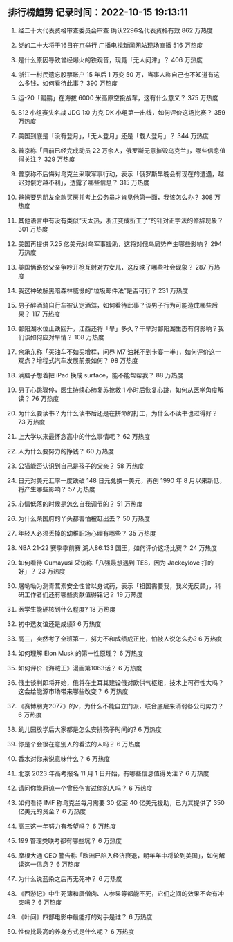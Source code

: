 
## 排行榜趋势 记录时间：2022-10-15 19:13:11
  
  1. 经二十大代表资格审查委员会审查 确认2296名代表资格有效 862 万热度
    
  2. 党的二十大将于16日在京举行 广播电视新闻网站现场直播 516 万热度
    
  3. 是什么原因导致曾经爆火的铁观音，现竟「无人问津」？ 406 万热度
    
  4. 浙江一村民遗忘股票账户 15 年后 1 万变 50 万，当事人称自己也不知道有这么多钱，如何看待此事？ 390 万热度
    
  5. 运-20「鲲鹏」在海拔 6000 米高原空投战车，这有什么意义？ 375 万热度
    
  6. S12 小组赛头名战 JDG 1:0 力克 DK 小组第一出线，如何评价这场比赛？ 359 万热度
    
  7. 美国到底是「没有登月」，「无人登月」还是「载人登月」？ 344 万热度
    
  8. 普京称「目前已经完成动员 22 万余人，俄罗斯无意摧毁乌克兰」，哪些信息值得关注？ 329 万热度
    
  9. 普京称不后悔对乌克兰采取军事行动，表示「俄罗斯早晚会有现在的遭遇，越迟对俄方越不利」，透露了哪些信息？ 315 万热度
    
  10. 爸妈要男朋友全款买房并考上公务员才肯见他第一面，我该怎么办？ 308 万热度
    
  11. 其他语言中有没有类似“天太热，浙江变成折工了”的针对正字法的修辞现象？ 301 万热度
    
  12. 美国再提供 7.25 亿美元对乌军事援助，这将对俄乌局势产生哪些影响？ 294 万热度
    
  13. 美国俩路怒父亲争吵开枪互射对方女儿，这反映了哪些社会现象？ 287 万热度
    
  14. 我这种破解黑暗森林威慑的“垃圾邮件法”是否可行？ 231 万热度
    
  15. 男子醉酒骑自行车被认定酒驾，如何看待此事？该男子行为可能造成哪些后果？ 117 万热度
    
  16. 鄱阳湖水位止跌回升，江西还将「旱」多久？干旱对鄱阳湖生态有何影响？我们该如何应对旱情？ 108 万热度
    
  17. 余承东称「买油车不如买增程，问界 M7 油耗不到卡宴一半」，如何评价这一观点？增程式汽车发展前景如何？ 98 万热度
    
  18. 满脑子想着把 iPad 换成 surface，能不能帮帮我？ 88 万热度
    
  19. 男子心跳骤停，医生持续心肺复苏抢救 1 小时后恢复心跳，如何从医学角度解读？ 76 万热度
    
  20. 为什么要读书？为什么读书后还是在拼命的打工，为什么不读书也过得好？ 73 万热度
    
  21. 上大学以来最怀念高中的什么事情呢？ 62 万热度
    
  22. 人为什么要努力的挣钱？ 60 万热度
    
  23. 公猫能否认识到自己是孩子的父亲？ 58 万热度
    
  24. 日元对美元汇率一度跌破 148 日元兑换一美元，再创 1990 年 8 月以来新低，将产生哪些影响？ 57 万热度
    
  25. 心情低落的时候是怎么自我调节的？ 51 万热度
    
  26. 为什么荣国府的丫头都害怕被赶出去？ 50 万热度
    
  27. 年轻人必须丢掉的幼稚职场心理有哪些？ 35 万热度
    
  28. NBA 21-22 赛季季前赛 湖人86:133 国王，如何评价这场比赛？ 24 万热度
    
  29. 如何看待 Gumayusi 采访称「八强最想遇到 TES，因为 Jackeylove 打的好」？ 23 万热度
    
  30. 屠呦呦为测青蒿素安全性曾以身试药，表示「祖国需要我，我义无反顾」，科研工作者们还有哪些贡献值得铭记？ 19 万热度
    
  31. 医学生能硬核到什么程度? 18 万热度
    
  32. 初中选友谊还是成绩? 6 万热度
    
  33. 高三，突然考了全班第一，努力不和成绩成正比，怕被人说怎么办? 6 万热度
    
  34. 如何理解 Elon Musk 的第一性原理？ 6 万热度
    
  35. 如何评价《海贼王》漫画第1063话？ 6 万热度
    
  36. 俄土谈判即将开始，俄将在土耳其建设俄对欧供气枢纽，技术上可行性大吗？这会给能源市场带来哪些改变？ 6 万热度
    
  37. 《赛博朋克2077》的v，为什么不能自立门派，联合底层来消弱各公司势力？ 6 万热度
    
  38. 幼儿园放学后大家都是怎么安排孩子时间的? 6 万热度
    
  39. 你是个会很在意别人的看法的人吗？ 6 万热度
    
  40. 香水对你来说意味什么？ 6 万热度
    
  41. 北京 2023 年高考报名 11 月 1 日开始，有哪些信息值得关注？ 6 万热度
    
  42. 请问你能原谅一个曾经伤害过你的人吗？ 6 万热度
    
  43. 如何看待 IMF 称乌克兰每月需要 30 亿至 40 亿美元援助，已为其提供了 350 亿美元的资金？ 6 万热度
    
  44. 高三这一年努力有希望吗？ 6 万热度
    
  45. 199 管理类联考都有哪些坑？ 6 万热度
    
  46. 摩根大通 CEO 警告称「欧洲已陷入经济衰退，明年年中将轮到美国」，如何解读这一信息？ 6 万热度
    
  47. 为什么说蓝染之后再无死神？ 6 万热度
    
  48. 《西游记》中生死簿和唐僧肉、人参果等都能不死，它们之间的效果不会有冲突吗？ 6 万热度
    
  49. 《叶问》四部电影中最能打的对手是谁？ 6 万热度
    
  50. 性价比最高的养身方式是什么呢？ 6 万热度
    